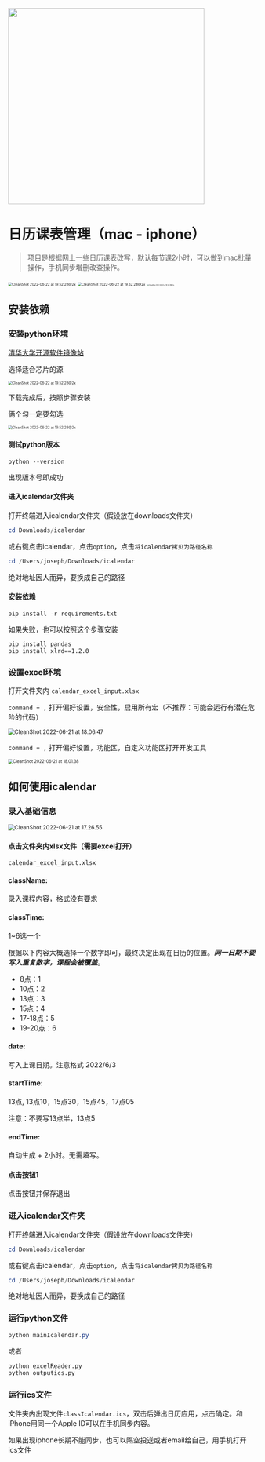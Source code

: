 <img src="./img/logo.png" width="400"/>

# 日历课表管理（mac - iphone）

> 项目是根据网上一些日历课表改写，默认每节课2小时，可以做到mac批量操作，手机同步增删改查操作。



<img src="./img/mac_calendar.png" alt="CleanShot 2022-06-22 at 19.52.28@2x" style="zoom:50%;" />

<img src="./img/ipad_calendar.jpeg" alt="CleanShot 2022-06-22 at 19.52.28@2x" style="zoom:50%;" />

<img src="./img/iphone_calendar.jpeg" alt="CleanShot 2022-06-22 at 19.52.28@2x" style="zoom:20%;" />

## 安装依赖

### 安装python环境

[清华大学开源软件镜像站](https://mirrors.tuna.tsinghua.edu.cn/anaconda/archive/?C=M&O=A)

选择适合芯片的源

<img src="./img/anaconda_download.png" alt="CleanShot 2022-06-22 at 19.52.28@2x" style="zoom:50%;" />

下载完成后，按照步骤安装

俩个勾一定要勾选

<img src="./img/anaconda_install.png" alt="CleanShot 2022-06-22 at 19.52.28@2x" style="zoom:50%;" />

#### 测试python版本

```shell
python --version
```

出现版本号即成功

#### 进入icalendar文件夹

打开终端进入icalendar文件夹（假设放在downloads文件夹）

```powershell
cd Downloads/icalendar
```

或右键点击icalendar，点击```option```，点击```将icalendar拷贝为路径名称```

```powershell
cd /Users/joseph/Downloads/icalendar
```

绝对地址因人而异，要换成自己的路径

#### 安装依赖

```shell
pip install -r requirements.txt
```

如果失败，也可以按照这个步骤安装

```shell
pip install pandas
pip install xlrd==1.2.0
```

### 设置excel环境

打开文件夹内 ```calendar_excel_input.xlsx```

```command + ,``` 打开偏好设置，安全性，启用所有宏（不推荐：可能会运行有潜在危险的代码）

<img src="./img/excel_setting.png" alt="CleanShot 2022-06-21 at 18.06.47" style="zoom:80%;" />

```command + ,``` 打开偏好设置，功能区，自定义功能区打开开发工具

<img src="./img/excel_developer.png" alt="CleanShot 2022-06-21 at 18.01.38" style="zoom:60%;" />



## 如何使用icalendar

### 录入基础信息

<img src="./img/info_input.png" alt="CleanShot 2022-06-21 at 17.26.55" style="zoom:80%;" />

#### 点击文件夹内xlsx文件（需要excel打开）
```calendar_excel_input.xlsx```

#### className: 

录入课程内容，格式没有要求

#### classTime: 

1~6选一个

根据以下内容大概选择一个数字即可，最终决定出现在日历的位置。***同一日期不要写入重复数字，课程会被覆盖***。

- 8点：1
- 10点：2
- 13点：3
- 15点：4
- 17-18点：5
- 19-20点：6

#### date: 

写入上课日期。注意格式 2022/6/3

#### startTime: 

13点, 13点10，15点30，15点45，17点05

注意：不要写13点半，13点5

#### endTime: 

自动生成 + 2小时。无需填写。

#### 点击按钮1

点击按钮并保存退出

### 进入icalendar文件夹

打开终端进入icalendar文件夹（假设放在downloads文件夹）

```powershell
cd Downloads/icalendar
```

或右键点击icalendar，点击```option```，点击```将icalendar拷贝为路径名称```

```powershell
cd /Users/joseph/Downloads/icalendar
```

绝对地址因人而异，要换成自己的路径

### 运行python文件

```powershell
python mainIcalendar.py
```

或者

```python
python excelReader.py
python outputics.py
```



### 运行ics文件

文件夹内出现文件```classIcalendar.ics```，双击后弹出日历应用，点击确定。和iPhone用同一个Apple ID可以在手机同步内容。

如果出现iphone长期不能同步，也可以隔空投送或者email给自己，用手机打开ics文件

